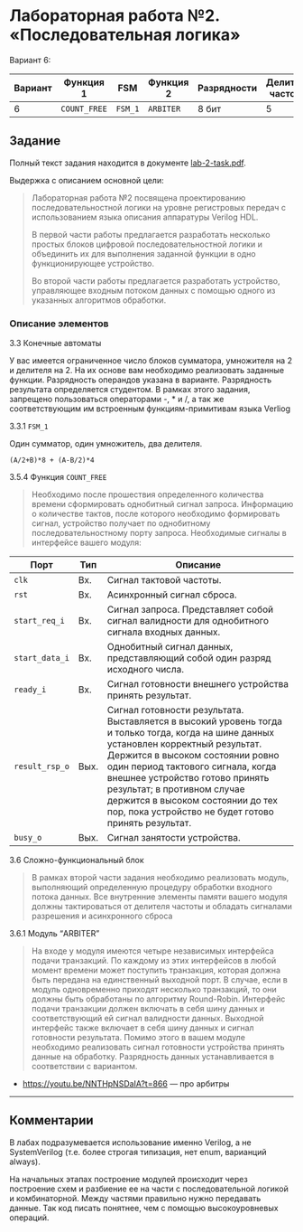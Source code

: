 # Лабораторная работа №2. «Последовательная логика»

Вариант 6:

| Вариант | Функция 1    | FSM     | Функция 2 | Разрядности | Делитель частоты |
| ---     | ---          | ---     | ---       | ---         | ---              |
| 6       | `COUNT_FREE` | `FSM_1` | `ARBITER` | 8 бит       | 5                |

## Задание

Полный текст задания находится в документе [lab-2-task.pdf](./docs/lab-2-task.pdf).

Выдержка с описанием основной цели:

> Лабораторная работа №2 посвящена проектированию последовательностной логики
> на уровне регистровых передач с использованием языка описания аппаратуры
> Verilog HDL. 
>
> В первой части работы предлагается разработать несколько простых блоков
> цифровой последовательностной логики и объединить их для выполнения заданной
> функции в одно функционирующее устройство. 
>
> Во второй части работы предлагается разработать устройство, управляющее
> входным потоком данных с помощью одного из указанных алгоритмов обработки.

### Описание элементов

3.3 Конечные автоматы

У вас имеется ограниченное число блоков сумматора, умножителя на 2 и делителя на 2. На
их основе вам необходимо реализовать заданные функции. Разрядность операндов указана
в варианте. Разрядность результата определяется студентом. В рамках этого задания,
запрещено пользоваться операторами -, * и /, а так же соответствующим им встроенным
функциям-примитивам языка Verliog

3.3.1 `FSM_1`

Один сумматор, один умножитель, два делителя.

`(A/2+B)*8 + (A-B/2)*4`

3.5.4 Функция `COUNT_FREE`

> Необходимо после прошествия определенного количества времени сформировать
> однобитный сигнал запроса. Информацию о количестве тактов, после которого
> необходимо формировать сигнал, устройство получает по однобитному
> последовательностному порту запроса. Необходимые сигналы в интерфейсе вашего
> модуля:

| Порт | Тип | Описание |
| --- | --- | --- |
| `clk`  | Вх. | Сигнал тактовой частоты. |
| `rst`  | Вх. | Асинхронный сигнал сброса. |
| `start_req_i` | Вх. | Сигнал запроса. Представляет собой сигнал валидности для однобитного сигнала входных данных. |
| `start_data_i` | Вх. | Однобитный сигнал данных, представляющий собой один разряд исходного числа. |
| `ready_i` | Вх. | Сигнал готовности внешнего устройства принять результат. |
| `result_rsp_o` | Вых. | Сигнал готовности результата. Выставляется в высокий уровень тогда и только тогда, когда на шине данных установлен корректный результат. Держится в высоком состоянии ровно один период тактового сигнала, когда внешнее устройство готово принять результат; в противном случае держится в высоком состоянии до тех пор, пока устройство не будет готово принять результат. |
| `busy_o` | Вых. | Сигнал занятости устройства. |

3.6 Сложно-функциональный блок

> В рамках второй части задания необходимо реализовать модуль, выполняющий
> определенную процедуру обработки входного потока данных. Все внутренние
> элементы памяти вашего модуля должны тактироваться от делителя частоты и
> обладать сигналами разрешения и асинхронного сброса

3.6.1 Модуль “ARBITER” 

> На входе у модуля имеются четыре независимых
> интерфейса подачи транзакций. По каждому из этих интерфейсов в любой момент
> времени может поступить транзакция, которая должна быть передана на
> единственный выходной порт. В случае, если в модуль одновременно приходят
> несколько транзакций, то они должны быть обработаны по алгоритму Round-Robin.
> Интерфейс подачи транзакции должен включать в себя шину данных и
> соответствующий ей сигнал валидности данных. Выходной интерфейс также
> включает в себя шину данных и сигнал готовности результата. Помимо этого в
> вашем модуле необходимо реализовать сигнал готовности устройства принять
> данные на обработку. Разрядность данных устанавливается в соответствии с
> вариантом.

- https://youtu.be/NNTHpNSDaIA?t=866 — про арбитры

- - -

## Комментарии

В лабах подразумевается использование именно Verilog, а не SystemVerilog (т.е.
более строгая типизация, нет enum, варианций always).

На начальных этапах построение модулей происходит через построение схем и
разбиение ее на части с последовательной логикой и комбинаторной. Между частями
правильно нужно передавать данные. Так код писать понятнее, чем с помощью высокоуровневых операций.

